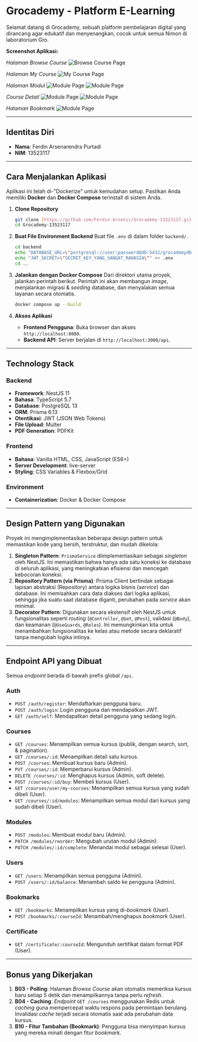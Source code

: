 # Grocademy - Platform E-Learning

Selamat datang di Grocademy, sebuah platform pembelajaran digital yang dirancang agar edukatif dan menyenangkan, cocok untuk semua Nimon di laboratorium Gro.

**Screenshot Aplikasi:**

*Halaman Browse Course*
![Browse Course Page](./assets/BrowseCourses.png)

*Halaman My Course*
![My Course Page](./assets/MyCourse.png)

*Halaman Modul*
![Module Page](./assets/CourseModules.png)
![Module Page](./assets/CompleteCourseModules.png)

*Course Detail*
![Module Page](./assets/CourseDetail.png)
![Module Page](./assets/CourseDetail2.png)

*Halaman Bookmark*
![Module Page](./assets/Bookmarks.png)

---

## Identitas Diri
* **Nama**: Ferdin Arsenarendra Purtadi
* **NIM**: 13523117

---

## Cara Menjalankan Aplikasi

Aplikasi ini telah di-"Dockerize" untuk kemudahan setup. Pastikan Anda memiliki **Docker** dan **Docker Compose** terinstall di sistem Anda.

1.  **Clone Repository**
    ```bash
    git clone [https://github.com/Ferdin-Arsenic/Grocademy-13523117.git](https://github.com/Ferdin-Arsenic/Grocademy-13523117.git)
    cd Grocademy-13523117
    ```

2.  **Buat File Environment Backend**
    Buat file `.env` di dalam folder `backend/`.
    ```bash
    cd backend
    echo "DATABASE_URL=\"postgresql://user:password@db:5432/grocademydb?schema=public\"" > .env
    echo "JWT_SECRET=\"SECRET_KEY_YANG_SANGAT_RAHASIA\"" >> .env
    cd ..
    ```

3.  **Jalankan dengan Docker Compose**
    Dari direktori utama proyek, jalankan perintah berikut. Perintah ini akan membangun *image*, menjalankan migrasi & *seeding* database, dan menyalakan semua layanan secara otomatis.
    ```bash
    docker compose up --build
    ```

4.  **Akses Aplikasi**
    * **Frontend Pengguna**: Buka browser dan akses `http://localhost:8080`.
    * **Backend API**: Server berjalan di `http://localhost:3000/api`.

---

## Technology Stack

### Backend
* **Framework**: NestJS 11
* **Bahasa**: TypeScript 5.7
* **Database**: PostgreSQL 13
* **ORM**: Prisma 6.13
* **Otentikasi**: JWT (JSON Web Tokens)
* **File Upload**: Multer
* **PDF Generation**: PDFKit

### Frontend
* **Bahasa**: Vanilla HTML, CSS, JavaScript (ES6+)
* **Server Development**: live-server
* **Styling**: CSS Variables & Flexbox/Grid

### Environment
* **Containerization**: Docker & Docker Compose

---

## Design Pattern yang Digunakan

Proyek ini mengimplementasikan beberapa design pattern untuk memastikan kode yang bersih, terstruktur, dan mudah dikelola:

1.  **Singleton Pattern**: `PrismaService` diimplementasikan sebagai *singleton* oleh NestJS. Ini memastikan bahwa hanya ada satu koneksi ke database di seluruh aplikasi, yang meningkatkan efisiensi dan mencegah kebocoran koneksi.
2.  **Repository Pattern (via Prisma)**: Prisma Client bertindak sebagai lapisan abstraksi (Repository) antara logika bisnis (*service*) dan database. Ini memisahkan cara data diakses dari logika aplikasi, sehingga jika suatu saat database diganti, perubahan pada *service* akan minimal.
3.  **Decorator Pattern**: Digunakan secara ekstensif oleh NestJS untuk fungsionalitas seperti *routing* (`@Controller`, `@Get`, `@Post`), validasi (`@Body`), dan keamanan (`@UseGuards`, `@Roles`). Ini memungkinkan kita untuk menambahkan fungsionalitas ke kelas atau metode secara deklaratif tanpa mengubah logika intinya.

---

## Endpoint API yang Dibuat

Semua *endpoint* berada di bawah prefix global `/api`.

### Auth
* `POST /auth/register`: Mendaftarkan pengguna baru.
* `POST /auth/login`: Login pengguna dan mendapatkan JWT.
* `GET /auth/self`: Mendapatkan detail pengguna yang sedang login.

### Courses
* `GET /courses`: Menampilkan semua kursus (publik, dengan search, sort, & pagination).
* `GET /courses/:id`: Menampilkan detail satu kursus.
* `POST /courses`: Membuat kursus baru (Admin).
* `PUT /courses/:id`: Memperbarui kursus (Admin).
* `DELETE /courses/:id`: Menghapus kursus (Admin, soft delete).
* `POST /courses/:id/buy`: Membeli kursus (User).
* `GET /courses/user/my-courses`: Menampilkan semua kursus yang sudah dibeli (User).
* `GET /courses/:id/modules`: Menampilkan semua modul dari kursus yang sudah dibeli (User).

### Modules
* `POST /modules`: Membuat modul baru (Admin).
* `PATCH /modules/reorder`: Mengubah urutan modul (Admin).
* `PATCH /modules/:id/complete`: Menandai modul sebagai selesai (User).

### Users
* `GET /users`: Menampilkan semua pengguna (Admin).
* `POST /users/:id/balance`: Menambah saldo ke pengguna (Admin).

### Bookmarks
* `GET /bookmarks`: Menampilkan kursus yang di-*bookmark* (User).
* `POST /bookmarks/:courseId`: Menambah/menghapus *bookmark* (User).

### Certificate
* `GET /certificate/:courseId`: Mengunduh sertifikat dalam format PDF (User).
---

## Bonus yang Dikerjakan

1.  **B03 - Polling**: Halaman *Browse Course* akan otomatis memeriksa kursus baru setiap 5 detik dan menampilkannya tanpa perlu *refresh*.
2.  **B04 - Caching**: *Endpoint* `GET /courses` menggunakan Redis untuk *caching* guna mempercepat waktu respons pada permintaan berulang. Invalidasi *cache* terjadi secara otomatis saat ada perubahan data kursus.
3.  **B10 - Fitur Tambahan (Bookmark)**: Pengguna bisa menyimpan kursus yang mereka minati dengan fitur *bookmark*.